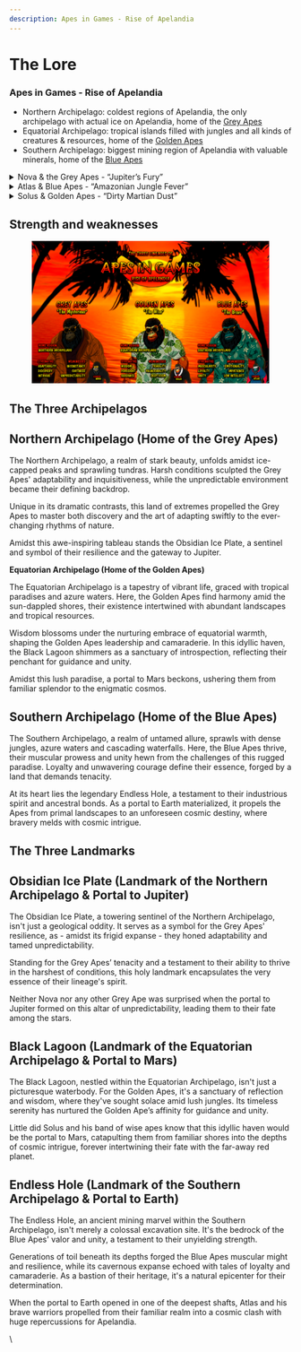 ```yaml
---
description: Apes in Games - Rise of Apelandia
---
```


# The Lore

### Apes in Games - Rise of Apelandia

* Northern Archipelago: coldest regions of Apelandia, the only archipelago with actual ice on Apelandia, home of the [Grey Apes](the-lore.md#nova-and-the-grey-apes-jupiters-fury)
* Equatorial Archipelago: tropical islands filled with jungles and all kinds of creatures & resources, home of the [Golden Apes](the-lore.md#solus-and-golden-apes-dirty-martian-dust)
* Southern Archipelago: biggest mining region of Apelandia with valuable minerals, home of the [Blue Apes](the-lore.md#atlas-and-blue-apes-amazonian-jungle-fever)

<details>

<summary>Nova &#x26; the Grey Apes - “Jupiter’s Fury”</summary>

In the **Northern Archipelago,** the Grey Apes thrived amidst ice-capped mountains and sprawling tundras. The harsh conditions forged their adaptability and curiosity, yet their unpredictable environment engrained itself in the Grey Apes’ spirit. Led by their leader **Nova**, they excel in discovery, though sometimes struggle with consistency.

On the towering plateau of the **Obsidian Ice Plate**, the Grey Apes discovered a mysterious portal leading to **Jupiter**. Stepping through the light, they faced Jupiter's tempests. Harnessing their technological prowess and skills, they tamed the gas giant's chaos quickly, unveiling the mysteries of the ancient biodomes that glittered in the dark around Jupiter.

However, their cosmic explorations got disrupted by the **X Corporation**. Driven by reckless ambitions, the corporate leviathan's **deep-space miners** descended on Jupiter's moons like voracious locusts, heedless of ecological balance.

Recognizing the impending danger, Nova rallied the Grey Apes for a daring mission to place a treacherous **self-replicating minefield** in Jupiter's outer orbit. As X Corps massive mining fleet neared Jupiter, **Nova's strategic brilliance** and his tribe's **technological prowess** melded into a symphony of defense. The ensuing clash was a dance of pulsating energy beams and cunning maneuvers, illuminated against the backdrop of Jupiter's ferocious storms.

The Grey Apes' unwavering determination bore fruit, thwarting X Corps plundering aspirations. But amidst victory, a grim reality emerged like a dark specter, as **X had learned about Apelandia.** \
\
Haunted by the loss of captured kin and the looming threat of X Corps voracity, t**he Grey Apes returned through the portal**, resolved to safeguard their home from the approaching tempest of corporate exploitation.

</details>

<details>

<summary>Atlas &#x26; Blue Apes - “Amazonian Jungle Fever”</summary>

In the thick jungles and azure waters of the **Southern Archipelago**, generations of hunters and miners turned the Blue Apes into the most muscular Apes of Apelandia. Yet, their impatience and emotional outbursts are as challenging as their oftentimes limited intellect. Led by their leader **Atlas**, their courage shines, though tempered by occasional recklessness.

At the center of the thick jungles of the Blue Apes’ archipelago lies the **Endless Hole**, considered to be the oldest mining facility on **Apelandia.** There had been stories about mysterious phenomena in the depths of this landmark for ages already, so the Blue Apes were not surprised when an actual portal to the stars appeared in one of its lowest shafts.

Atlas assembled a crew to venture forth, ready to face the unknown. The portal led them straight to the far-away **Earth** into the vast jungles of the Amazon. It felt almost like home - the vegetation as dense as rich, so strange, yet familiar.

It didn’t take long till the Blue Apes discovered that the Amazon had its own boundaries, not set by nature, but by corporate greed though. They witnessed how **X Corporation’s pioneer squads** burned down hills full of trees and wildlife with huge **flamethrower tanks.** Neither Atlas nor his Blue Apes had ever witnessed such environmental devastation before. Filled with anger, they decided to take a stand.

Utilizing their **incredible strength & strategic minds** to strike at the heart of X Corps in the Amazon, the Apes started a fierce battle. Ripping apart the pioneer’s of the corporate world.

Their following victory celebration between burned-out tanks didn’t last long though, as the Apes were not aware that their actions triggered alerts in every military installation across South America and that **drone swarms** were already approaching their position.

\
No matter their strength & courage, the following napalm bombardment took its toll, forcing the **Blue Apes’ retreat to Apelandia** with the threat of X looming right behind them.

</details>

<details>

<summary>Solus &#x26; Golden Apes - “Dirty Martian Dust”</summary>



From the vibrant shores of the **Equatorian Archipelago**, the Golden Apes emerged and their lives intertwined with the tropical paradise surrounding them. Under the sun's embrace, they thrived, and their wisdom reflected in the lush landscapes of abundance around them. Guided by their wise leader **Solus**, the journey they were about to embark on seemed almost surreal.

Within the heart of the archipelago, a portal was discovered. The enigmatic **Black Lagoon**, a once tranquil oasis of reflection for the Golden Apes, transformed into a cosmic gateway to far-away **Mars**. As cautious as the Apes of Solus may be, they couldn’t contain the sparks of curiosity.

When the first brave souls of the Golden Apes stepped through the portal, they couldn’t believe their eyes. Nothing could have been more different to their home in Apelandia than the distant **Martian deserts**, which welcomed them with a reddish glow.&#x20;

Soon after their arrival, the Apes discovered an **ancient artifact** of a long lost civilization, unlocking the secrets of the cosmos. The artifact recognized Solus as guardian of knowledge and struck him with a data upload ray.&#x20;

Wondering about the sudden emergence of strange signals coming from the red planet, the crew of an **observation station** of X Corporation around Mars got curious and their orders were clear: X sought to harness ancient knowledge for their nefarious ambitions - at any & all costs.\


**Planetary landing pods** got launched, filled with heavily armed X Corp. mercenaries. Being made aware of the incoming drop ships by the ancient tech, Solus had to act quickly. He taught the other Golden Apes how to reactivate the few hidden **particle weapons** that were left after millenia of inactivity. Together they unleashed hell on the goons of X.\


Despite all odds and through their courage & wisdom, Solus and his crew managed to push back the mercenaries. The price of victory was high though, as many got killed & wounded. The Golden Apes had to return to Apelandia and Solus knew that X would be following soon - **a storm was brewing.**

</details>



## Strength and weaknesses&#x20;



<figure><img src="../.gitbook/assets/AiG-lineages-overview-v2.jpg" alt=""><figcaption></figcaption></figure>

## The Three Archipelagos

## **Northern Archipelago (Home of the Grey Apes)**

The Northern Archipelago, a realm of stark beauty, unfolds amidst ice-capped peaks and sprawling tundras. Harsh conditions sculpted the Grey Apes' adaptability and inquisitiveness, while the unpredictable environment became their defining backdrop.&#x20;

Unique in its dramatic contrasts, this land of extremes propelled the Grey Apes to master both discovery and the art of adapting swiftly to the ever-changing rhythms of nature.&#x20;

Amidst this awe-inspiring tableau stands the Obsidian Ice Plate, a sentinel and symbol of their resilience and the gateway to Jupiter.

**Equatorian Archipelago (Home of the Golden Apes)**

The Equatorian Archipelago is a tapestry of vibrant life, graced with tropical paradises and azure waters. Here, the Golden Apes find harmony amid the sun-dappled shores, their existence intertwined with abundant landscapes and tropical resources.&#x20;

Wisdom blossoms under the nurturing embrace of equatorial warmth, shaping the Golden Apes leadership and camaraderie. In this idyllic haven, the Black Lagoon shimmers as a sanctuary of introspection, reflecting their penchant for guidance and unity.&#x20;

Amidst this lush paradise, a portal to Mars beckons, ushering them from familiar splendor to the enigmatic cosmos.

## **Southern Archipelago (Home of the Blue Apes)**

The Southern Archipelago, a realm of untamed allure, sprawls with dense jungles, azure waters and cascading waterfalls. Here, the Blue Apes thrive, their muscular prowess and unity hewn from the challenges of this rugged paradise. Loyalty and unwavering courage define their essence, forged by a land that demands tenacity.&#x20;

At its heart lies the legendary Endless Hole, a testament to their industrious spirit and ancestral bonds. As a portal to Earth materialized, it propels the Apes from primal landscapes to an unforeseen cosmic destiny, where bravery melds with cosmic intrigue.



## The Three Landmarks

## **Obsidian Ice Plate (Landmark of the Northern Archipelago & Portal to Jupiter)**

The Obsidian Ice Plate, a towering sentinel of the Northern Archipelago, isn't just a geological oddity. It serves as a symbol for the Grey Apes' resilience, as - amidst its frigid expanse - they honed adaptability and tamed unpredictability.&#x20;

Standing for the Grey Apes’ tenacity and a testament to their ability to thrive in the harshest of conditions, this holy landmark encapsulates the very essence of their lineage's spirit.&#x20;

Neither Nova nor any other Grey Ape was surprised when the portal to Jupiter formed on this altar of unpredictability, leading them to their fate among the stars.

## **Black Lagoon (Landmark of the Equatorian Archipelago & Portal to Mars)**

The Black Lagoon, nestled within the Equatorian Archipelago, isn't just a picturesque waterbody. For the Golden Apes, it's a sanctuary of reflection and wisdom, where they've sought solace amid lush jungles. Its timeless serenity has nurtured the Golden Ape’s affinity for guidance and unity.&#x20;

Little did Solus and his band of wise apes know that this idyllic haven would be the portal to Mars, catapulting them from familiar shores into the depths of cosmic intrigue, forever intertwining their fate with the far-away red planet.

## **Endless Hole (Landmark of the Southern Archipelago & Portal to Earth)**

The Endless Hole, an ancient mining marvel within the Southern Archipelago, isn't merely a colossal excavation site. It's the bedrock of the Blue Apes' valor and unity, a testament to their unyielding strength.&#x20;

Generations of toil beneath its depths forged the Blue Apes muscular might and resilience, while its cavernous expanse echoed with tales of loyalty and camaraderie. As a bastion of their heritage, it's a natural epicenter for their determination.&#x20;

When the portal to Earth opened in one of the deepest shafts, Atlas and his brave warriors propelled from their familiar realm into a cosmic clash with huge repercussions for Apelandia.

\


